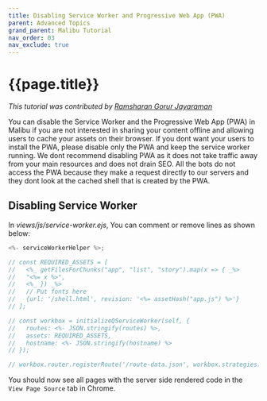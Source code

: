```yaml
---
title: Disabling Service Worker and Progressive Web App (PWA)
parent: Advanced Topics
grand_parent: Malibu Tutorial
nav_order: 03
nav_exclude: true
---
```


# {{page.title}}

_This tutorial was contributed by [Ramsharan Gorur Jayaraman](https://github.com/sharangj)_

You can disable the Service Worker and the Progressive Web App (PWA) in Malibu if you are not interested in sharing your content offline and allowing users to cache your assets on their browser.
If you dont want your users to install the PWA, please disable only the PWA and keep the service worker running. We dont recommend disabling PWA as it does not take traffic away from your main resources and does not drain SEO. All the bots do not access the PWA because they make a request directly to our servers and they dont look at the cached shell that is created by the PWA.

## Disabling Service Worker

In _views/js/service-worker.ejs_, You can comment or remove lines as shown below:

```javascript
<%- serviceWorkerHelper %>;

// const REQUIRED_ASSETS = [
//   <%_ getFilesForChunks("app", "list", "story").map(x => { _%>
//   "<%= x %>",
//   <%_ }) _%>
//   // Put fonts here
//   {url: '/shell.html', revision: '<%= assetHash("app.js") %>'}
// ];

// const workbox = initializeQServiceWorker(self, {
//   routes: <%- JSON.stringify(routes) %>,
//   assets: REQUIRED_ASSETS,
//   hostname: <%- JSON.stringify(hostname) %>
// });

// workbox.router.registerRoute('/route-data.json', workbox.strategies.networkFirst());
```

You should now see all pages with the server side rendered code in the `View Page Source` tab in Chrome.
